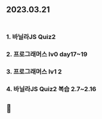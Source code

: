 ## 2023.03.21<br/><br/>

### 1. 바닐라JS Quiz2
### 2. 프로그래머스 lv0 day17~19
### 3. 프로그래머스 lv1 2
### 4. 바닐라JS Quiz2 복습 2.7~2.16



## 🙂
